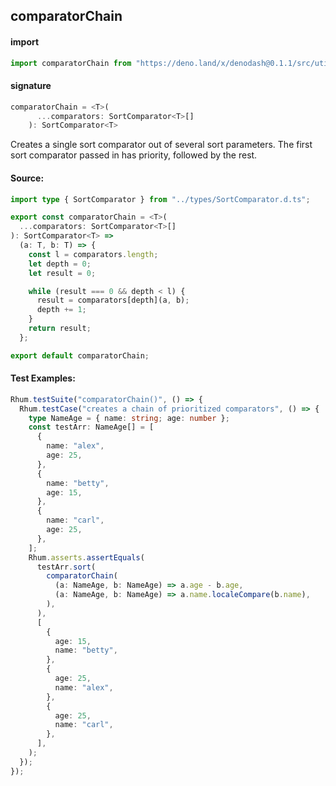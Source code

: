 ## comparatorChain

#### import

```typescript
import comparatorChain from "https://deno.land/x/denodash@0.1.1/src/utils/comparatorChain.ts";
```

#### signature

```typescript
comparatorChain = <T>(
      ...comparators: SortComparator<T>[]
    ): SortComparator<T>
```

Creates a single sort comparator out of several sort parameters. The first sort
comparator passed in has priority, followed by the rest.

#### Source:

```typescript
import type { SortComparator } from "../types/SortComparator.d.ts";

export const comparatorChain = <T>(
  ...comparators: SortComparator<T>[]
): SortComparator<T> =>
  (a: T, b: T) => {
    const l = comparators.length;
    let depth = 0;
    let result = 0;

    while (result === 0 && depth < l) {
      result = comparators[depth](a, b);
      depth += 1;
    }
    return result;
  };

export default comparatorChain;
```

#### Test Examples:

```typescript
Rhum.testSuite("comparatorChain()", () => {
  Rhum.testCase("creates a chain of prioritized comparators", () => {
    type NameAge = { name: string; age: number };
    const testArr: NameAge[] = [
      {
        name: "alex",
        age: 25,
      },
      {
        name: "betty",
        age: 15,
      },
      {
        name: "carl",
        age: 25,
      },
    ];
    Rhum.asserts.assertEquals(
      testArr.sort(
        comparatorChain(
          (a: NameAge, b: NameAge) => a.age - b.age,
          (a: NameAge, b: NameAge) => a.name.localeCompare(b.name),
        ),
      ),
      [
        {
          age: 15,
          name: "betty",
        },
        {
          age: 25,
          name: "alex",
        },
        {
          age: 25,
          name: "carl",
        },
      ],
    );
  });
});
```
